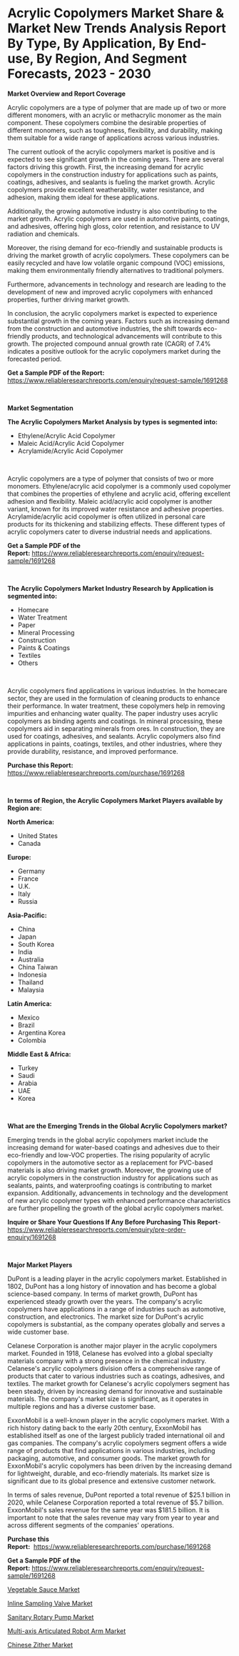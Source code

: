 <p><h1>Acrylic Copolymers Market Share & Market New Trends Analysis Report By Type, By Application, By End-use, By Region, And Segment Forecasts, 2023 - 2030</h1></p><p><strong>Market Overview and Report Coverage</strong></p>
<p><p>Acrylic copolymers are a type of polymer that are made up of two or more different monomers, with an acrylic or methacrylic monomer as the main component. These copolymers combine the desirable properties of different monomers, such as toughness, flexibility, and durability, making them suitable for a wide range of applications across various industries.</p><p>The current outlook of the acrylic copolymers market is positive and is expected to see significant growth in the coming years. There are several factors driving this growth. First, the increasing demand for acrylic copolymers in the construction industry for applications such as paints, coatings, adhesives, and sealants is fueling the market growth. Acrylic copolymers provide excellent weatherability, water resistance, and adhesion, making them ideal for these applications.</p><p>Additionally, the growing automotive industry is also contributing to the market growth. Acrylic copolymers are used in automotive paints, coatings, and adhesives, offering high gloss, color retention, and resistance to UV radiation and chemicals.</p><p>Moreover, the rising demand for eco-friendly and sustainable products is driving the market growth of acrylic copolymers. These copolymers can be easily recycled and have low volatile organic compound (VOC) emissions, making them environmentally friendly alternatives to traditional polymers.</p><p>Furthermore, advancements in technology and research are leading to the development of new and improved acrylic copolymers with enhanced properties, further driving market growth.</p><p>In conclusion, the acrylic copolymers market is expected to experience substantial growth in the coming years. Factors such as increasing demand from the construction and automotive industries, the shift towards eco-friendly products, and technological advancements will contribute to this growth. The projected compound annual growth rate (CAGR) of 7.4% indicates a positive outlook for the acrylic copolymers market during the forecasted period.</p></p>
<p><strong>Get a Sample PDF of the Report:</strong> <a href="https://www.reliableresearchreports.com/enquiry/request-sample/1691268">https://www.reliableresearchreports.com/enquiry/request-sample/1691268</a></p>
<p>&nbsp;</p>
<p><strong>Market Segmentation</strong></p>
<p><strong>The Acrylic Copolymers Market Analysis by types is segmented into:</strong></p>
<p><ul><li>Ethylene/Acrylic Acid Copolymer</li><li>Maleic Acid/Acrylic Acid Copolymer</li><li>Acrylamide/Acrylic Acid Copolymer</li></ul></p>
<p>&nbsp;</p>
<p><p>Acrylic copolymers are a type of polymer that consists of two or more monomers. Ethylene/acrylic acid copolymer is a commonly used copolymer that combines the properties of ethylene and acrylic acid, offering excellent adhesion and flexibility. Maleic acid/acrylic acid copolymer is another variant, known for its improved water resistance and adhesive properties. Acrylamide/acrylic acid copolymer is often utilized in personal care products for its thickening and stabilizing effects. These different types of acrylic copolymers cater to diverse industrial needs and applications.</p></p>
<p><strong>Get a Sample PDF of the Report:</strong>&nbsp;<a href="https://www.reliableresearchreports.com/enquiry/request-sample/1691268">https://www.reliableresearchreports.com/enquiry/request-sample/1691268</a></p>
<p>&nbsp;</p>
<p><strong>The Acrylic Copolymers Market Industry Research by Application is segmented into:</strong></p>
<p><ul><li>Homecare</li><li>Water Treatment</li><li>Paper</li><li>Mineral Processing</li><li>Construction</li><li>Paints & Coatings</li><li>Textiles</li><li>Others</li></ul></p>
<p>&nbsp;</p>
<p><p>Acrylic copolymers find applications in various industries. In the homecare sector, they are used in the formulation of cleaning products to enhance their performance. In water treatment, these copolymers help in removing impurities and enhancing water quality. The paper industry uses acrylic copolymers as binding agents and coatings. In mineral processing, these copolymers aid in separating minerals from ores. In construction, they are used for coatings, adhesives, and sealants. Acrylic copolymers also find applications in paints, coatings, textiles, and other industries, where they provide durability, resistance, and improved performance.</p></p>
<p><strong>Purchase this Report:</strong>&nbsp; <a href="https://www.reliableresearchreports.com/purchase/1691268">https://www.reliableresearchreports.com/purchase/1691268</a></p>
<p>&nbsp;</p>
<p><strong>In terms of Region, the Acrylic Copolymers Market Players available by Region are:</strong></p>
<p>
    <p> <strong> North America: </strong>
        <ul>
            <li>United States</li>
            <li>Canada</li>
        </ul>
        </p> 
    <p> <strong> Europe: </strong>
        <ul>
            <li>Germany</li>
            <li>France</li>
            <li>U.K.</li>
            <li>Italy</li>
            <li>Russia</li>
        </ul>
        </p> 
    <p> <strong> Asia-Pacific: </strong>
        <ul>
            <li>China</li>
            <li>Japan</li>
            <li>South Korea</li>
            <li>India</li>
            <li>Australia</li>
            <li>China Taiwan</li>
            <li>Indonesia</li>
            <li>Thailand</li>
            <li>Malaysia</li>
        </ul>
        </p> 
    <p> <strong> Latin America: </strong>
        <ul>
            <li>Mexico</li>
            <li>Brazil</li>
            <li>Argentina Korea</li>
            <li>Colombia</li>
        </ul>
        </p> 
    <p> <strong> Middle East & Africa: </strong>
        <ul>
            <li>Turkey</li>
            <li>Saudi</li>
            <li>Arabia</li>
            <li>UAE</li>
            <li>Korea</li>
        </ul>
    </p>
    </p>
<p>&nbsp;</p>
<p><strong>What are the Emerging Trends in the Global Acrylic Copolymers market?</strong></p>
<p><p>Emerging trends in the global acrylic copolymers market include the increasing demand for water-based coatings and adhesives due to their eco-friendly and low-VOC properties. The rising popularity of acrylic copolymers in the automotive sector as a replacement for PVC-based materials is also driving market growth. Moreover, the growing use of acrylic copolymers in the construction industry for applications such as sealants, paints, and waterproofing coatings is contributing to market expansion. Additionally, advancements in technology and the development of new acrylic copolymer types with enhanced performance characteristics are further propelling the growth of the global acrylic copolymers market.</p></p>
<p><strong>Inquire or Share Your Questions If Any Before Purchasing This Report</strong>- <a href="https://www.reliableresearchreports.com/enquiry/pre-order-enquiry/1691268">https://www.reliableresearchreports.com/enquiry/pre-order-enquiry/1691268</a></p>
<p>&nbsp;</p>
<p><strong>Major Market Players</strong></p>
<p><p>DuPont is a leading player in the acrylic copolymers market. Established in 1802, DuPont has a long history of innovation and has become a global science-based company. In terms of market growth, DuPont has experienced steady growth over the years. The company's acrylic copolymers have applications in a range of industries such as automotive, construction, and electronics. The market size for DuPont's acrylic copolymers is substantial, as the company operates globally and serves a wide customer base.</p><p>Celanese Corporation is another major player in the acrylic copolymers market. Founded in 1918, Celanese has evolved into a global specialty materials company with a strong presence in the chemical industry. Celanese's acrylic copolymers division offers a comprehensive range of products that cater to various industries such as coatings, adhesives, and textiles. The market growth for Celanese's acrylic copolymers segment has been steady, driven by increasing demand for innovative and sustainable materials. The company's market size is significant, as it operates in multiple regions and has a diverse customer base.</p><p>ExxonMobil is a well-known player in the acrylic copolymers market. With a rich history dating back to the early 20th century, ExxonMobil has established itself as one of the largest publicly traded international oil and gas companies. The company's acrylic copolymers segment offers a wide range of products that find applications in various industries, including packaging, automotive, and consumer goods. The market growth for ExxonMobil's acrylic copolymers has been driven by the increasing demand for lightweight, durable, and eco-friendly materials. Its market size is significant due to its global presence and extensive customer network.</p><p>In terms of sales revenue, DuPont reported a total revenue of $25.1 billion in 2020, while Celanese Corporation reported a total revenue of $5.7 billion. ExxonMobil's sales revenue for the same year was $181.5 billion. It is important to note that the sales revenue may vary from year to year and across different segments of the companies' operations.</p></p>
<p><strong>Purchase this Report:</strong>&nbsp;&nbsp;<a href="https://www.reliableresearchreports.com/purchase/1691268">https://www.reliableresearchreports.com/purchase/1691268</a></p>
<p></p>
<p><strong>Get a Sample PDF of the Report:</strong>&nbsp;<a href="https://www.reliableresearchreports.com/enquiry/request-sample/1691268">https://www.reliableresearchreports.com/enquiry/request-sample/1691268</a></p>
<p><p><a href="https://medium.com/@rosaleekoss/vegetable-sauce-market-size-and-market-trends-complete-industry-overview-2023-to-2030-7239c332517a">Vegetable Sauce Market</a></p><p><a href="https://www.linkedin.com/pulse/inline-sampling-valve-market-size-2023-2030-global-industrial-vqske/">Inline Sampling Valve Market</a></p><p><a href="https://www.linkedin.com/pulse/sanitary-rotary-pump-market-research-report-provides-thorough-koove/">Sanitary Rotary Pump Market</a></p><p><a href="https://medium.com/@bethhermann2023/multi-axis-articulated-robot-arm-market-furnishes-information-on-market-share-market-trends-and-08fedd79bda0">Multi-axis Articulated Robot Arm Market</a></p><p><a href="https://github.com/ashepherd82/Market-Research-Report-List-1/blob/main/chinese-zither-market.md">Chinese Zither Market</a></p></p>